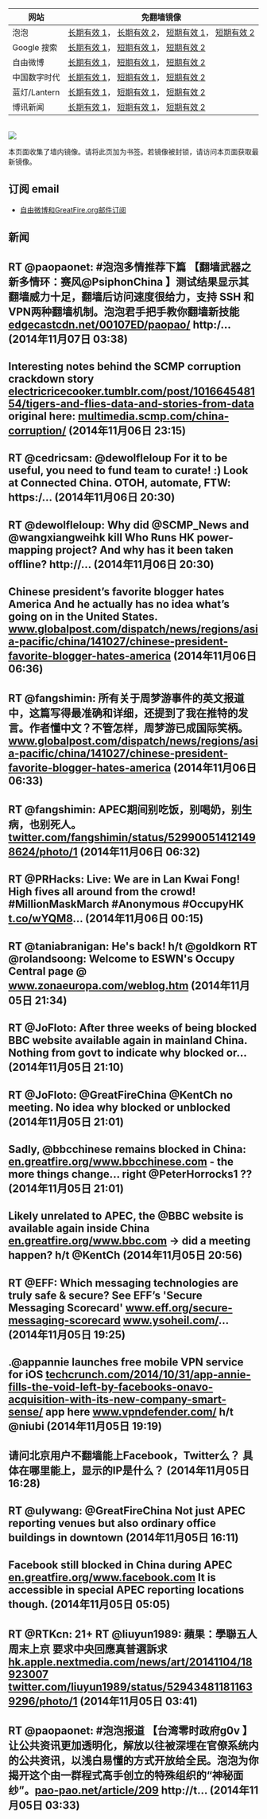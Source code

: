 <table>
    <thead>
        <tr>
            <th>网站</th>
            <th>免翻墙镜像</th>
        </tr>
    </thead>
    <tbody>    
        <tr>
            <td>泡泡</td>
            <td>            
                <a href="https://cs23.wpc.edgecastcdn.net/80107EF/soft.pingfan.pw/paopao/" target="jx1">长期有效 1</a>，            
                <a href="https://edgecastcdn.net/00107ED/paopao/" target="jx2">长期有效 2</a>，            
                <a href="https://paopao3.azurewebsites.net" target="jx3">短期有效 1</a>，            
                <a href="https://d19ysv8o6fv16v.cloudfront.net" target="jx4">短期有效 2</a>
            </td>
        </tr>    
        <tr>
            <td>Google 搜索</td>
            <td>            
                <a href="https://edgecastcdn.net/00107ED/g/" target="jx5">长期有效 1</a>，            
                <a href="https://865ba.azurewebsites.net" target="jx6">短期有效 1</a>，            
                <a href="https://d3vv89cvqbrqlq.cloudfront.net" target="jx7">短期有效 2</a>
            </td>
        </tr>    
        <tr>
            <td>自由微博</td>
            <td>            
                <a href="https://edgecastcdn.net/00107ED/freeweibo/" target="jx8">长期有效 1</a>，            
                <a href="https://fw6.azurewebsites.net" target="jx9">短期有效 1</a>，            
                <a href="https://d2fstso2jh4dhr.cloudfront.net" target="jx10">短期有效 2</a>
            </td>
        </tr>    
        <tr>
            <td>中国数字时代</td>
            <td>            
                <a href="https://edgecastcdn.net/00107ED/cdt/" target="jx11">长期有效 1</a>，            
                <a href="https://39bf.azurewebsites.net" target="jx12">短期有效 1</a>，            
                <a href="https://dazdu2iuzl72b.cloudfront.net" target="jx13">短期有效 2</a>
            </td>
        </tr>    
        <tr>
            <td>蓝灯/Lantern</td>
            <td>            
                <a href="https://edgecastcdn.net/00107ED/lantern/" target="jx14">长期有效 1</a>，            
                <a href="https://c7511.azurewebsites.net" target="jx15">短期有效 1</a>，            
                <a href="https://dx1djqjpnvurw.cloudfront.net" target="jx16">短期有效 2</a>
            </td>
        </tr>    
        <tr>
            <td>博讯新闻</td>
            <td>            
                <a href="https://wpc.a8b5.edgecastcdn.net/80107EF/soft.pingfan.pw/boxun/" target="jx17">长期有效 1</a>，            
                <a href="https://boxun2.azurewebsites.net" target="jx18">短期有效 1</a>，            
                <a href="https://d3588w5hqzcepn.cloudfront.net" target="jx19">短期有效 2</a>
            </td>
        </tr>
    </tbody>
</table>
<br/>
<img src="https://raw.githubusercontent.com/greatfire/z/master/logos.gif" />

本页面收集了墙内镜像。请将此页加为书签。若镜像被封锁，请访问本页面获取最新镜像。

## 订阅 email
* <a href="https://b.us7.list-manage.com/subscribe?u=854fca58782082e0cbdf204a0&id=c78949b93c">自由微博和GreatFire.org邮件订阅</a>
    
## 新闻
RT @paopaonet: #泡泡多情推荐下篇 【翻墙武器之新多情环：赛风@PsiphonChina 】测试结果显示其翻墙威力十足，翻墙后访问速度很给力，支持 SSH 和VPN两种翻墙机制。泡泡君手把手教你翻墙新技能<a href="https://edgecastcdn.net/00107ED/paopao/?u=/article/253" target="_BLANK">edgecastcdn.net/00107ED/paopao/</a> http:/… (2014年11月07日 03:38)
 ---
Interesting notes behind the SCMP corruption crackdown story <a href="http://electricricecooker.tumblr.com/post/101664548154/tigers-and-flies-data-and-stories-from-data" target="_BLANK">electricricecooker.tumblr.com/post/101664548154/tigers-and-flies-data-and-stories-from-data</a> original here: <a href="http://multimedia.scmp.com/china-corruption/" target="_BLANK">multimedia.scmp.com/china-corruption/</a> (2014年11月06日 23:15)
 ---
RT @cedricsam: @dewolfleloup For it to be useful, you need to fund team to curate! :) Look at Connected China. OTOH, automate, FTW: https:/… (2014年11月06日 20:30)
 ---
RT @dewolfleloup: Why did @SCMP_News and @wangxiangweihk kill Who Runs HK power-mapping project? And why has it been taken offline? http://… (2014年11月06日 20:30)
 ---
Chinese president’s favorite blogger hates America
And he actually has no idea what’s going on in the United States. <a href="http://www.globalpost.com/dispatch/news/regions/asia-pacific/china/141027/chinese-president-favorite-blogger-hates-america" target="_BLANK">www.globalpost.com/dispatch/news/regions/asia-pacific/china/141027/chinese-president-favorite-blogger-hates-america</a> (2014年11月06日 06:36)
 ---
RT @fangshimin: 所有关于周梦游事件的英文报道中，这篇写得最准确和详细，还提到了我在推特的发言。作者懂中文？不管怎样，周梦游已成国际笑柄。 <a href="http://www.globalpost.com/dispatch/news/regions/asia-pacific/china/141027/chinese-president-favorite-blogger-hates-america" target="_BLANK">www.globalpost.com/dispatch/news/regions/asia-pacific/china/141027/chinese-president-favorite-blogger-hates-america</a> (2014年11月06日 06:33)
 ---
RT @fangshimin: APEC期间别吃饭，别喝奶，别生病，也别死人。 <a href="https://twitter.com/fangshimin/status/529900514121498624/photo/1" target="_BLANK">twitter.com/fangshimin/status/529900514121498624/photo/1</a> (2014年11月06日 06:32)
 ---
RT @PRHacks: Live: We are in Lan Kwai Fong! High fives all around from the crowd!  #MillionMaskMarch #Anonymous #OccupyHK <a href="http://t.co/wYQM8" target="_BLANK">t.co/wYQM8</a>… (2014年11月06日 00:15)
 ---
RT @taniabranigan: He's back! h/t @goldkorn RT @rolandsoong: Welcome to ESWN's Occupy Central page @ <a href="http://www.zonaeuropa.com/weblog.htm" target="_BLANK">www.zonaeuropa.com/weblog.htm</a> (2014年11月05日 21:34)
 ---
RT @JoFloto: After three weeks of being blocked BBC website available again in mainland China. Nothing from govt to indicate why blocked or… (2014年11月05日 21:10)
 ---
RT @JoFloto: @GreatFireChina  @KentCh no meeting. No idea why blocked or unblocked (2014年11月05日 21:01)
 ---
Sadly, @bbcchinese remains blocked in China: <a href="https://en.greatfire.org/www.bbcchinese.com" target="_BLANK">en.greatfire.org/www.bbcchinese.com</a> - the more things change... right @PeterHorrocks1 ?? (2014年11月05日 21:01)
 ---
Likely unrelated to APEC, the @BBC website is available again inside China <a href="https://en.greatfire.org/www.bbc.com" target="_BLANK">en.greatfire.org/www.bbc.com</a> -&gt; did a meeting happen? h/t @KentCh (2014年11月05日 20:56)
 ---
RT @EFF: Which messaging technologies are truly safe &amp; secure? See EFF’s
'Secure Messaging Scorecard' <a href="https://www.eff.org/secure-messaging-scorecard" target="_BLANK">www.eff.org/secure-messaging-scorecard</a> <a href="http://www.ysoheil.com/" target="_BLANK">www.ysoheil.com/</a>… (2014年11月05日 19:25)
 ---
.@appannie launches free mobile VPN service for iOS <a href="http://techcrunch.com/2014/10/31/app-annie-fills-the-void-left-by-facebooks-onavo-acquisition-with-its-new-company-smart-sense/" target="_BLANK">techcrunch.com/2014/10/31/app-annie-fills-the-void-left-by-facebooks-onavo-acquisition-with-its-new-company-smart-sense/</a> app here <a href="http://www.vpndefender.com/" target="_BLANK">www.vpndefender.com/</a> h/t @niubi (2014年11月05日 19:19)
 ---
请问北京用户不翻墙能上Facebook，Twitter么？ 具体在哪里能上，显示的IP是什么？ (2014年11月05日 16:28)
 ---
RT @ulywang: @GreatFireChina Not just APEC reporting venues but also ordinary office buildings in downtown (2014年11月05日 16:11)
 ---
Facebook still blocked in China during APEC <a href="https://en.greatfire.org/www.facebook.com" target="_BLANK">en.greatfire.org/www.facebook.com</a> It is accessible in special APEC reporting locations though. (2014年11月05日 05:05)
 ---
RT @RTKcn: 21+ RT @liuyun1989: 蘋果：學聯五人周末上京
要求中央回應真普選訴求<a href="http://hk.apple.nextmedia.com/news/art/20141104/18923007" target="_BLANK">hk.apple.nextmedia.com/news/art/20141104/18923007</a> <a href="https://twitter.com/liuyun1989/status/529434811811639296/photo/1" target="_BLANK">twitter.com/liuyun1989/status/529434811811639296/photo/1</a> (2014年11月05日 03:41)
 ---
RT @paopaonet: #泡泡报道 【台湾零时政府g0v 】让公共资讯更加透明化，解放以往被深埋在官僚系统内的公共资讯，以浅白易懂的方式开放给全民。泡泡为你揭开这个由一群程式高手创立的特殊组织的“神秘面纱”。<a href="https://pao-pao.net/article/209" target="_BLANK">pao-pao.net/article/209</a> http://t… (2014年11月05日 03:33)
 ---
